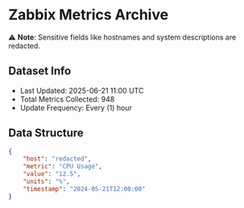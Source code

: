 # Zabbix Metrics Archive

⚠️ **Note**: Sensitive fields like hostnames and system descriptions are redacted.

## Dataset Info
- Last Updated: 2025-06-21 11:00 UTC
- Total Metrics Collected: 948
- Update Frequency: Every (1) hour

## Data Structure
```json
{
    "host": "redacted",
    "metric": "CPU Usage",
    "value": "12.5",
    "units": "%",
    "timestamp": "2024-05-21T12:00:00"
}
```
